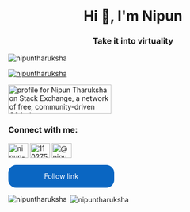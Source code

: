 <h1 align="center">Hi 👋, I'm Nipun</h1>
<h3 align="center">Take it into virtuality</h3>

<p align="left"> <img src="https://komarev.com/ghpvc/?username=nipuntharuksha&label=Profile%20views&color=0e75b6&style=flat" alt="nipuntharuksha" /> </p>

<p align="left"> <a href="https://github.com/ryo-ma/github-profile-trophy"><img src="https://github-profile-trophy.vercel.app/?username=nipuntharuksha" alt="nipuntharuksha" /></a> </p>

<a href="https://stackexchange.com/users/15283975"><img src="https://stackexchange.com/users/flair/15283975.png" width="208" height="58" alt="profile for Nipun Tharuksha on Stack Exchange, a network of free, community-driven Q&amp;A sites" title="profile for Nipun Tharuksha on Stack Exchange, a network of free, community-driven Q&amp;A sites"></a>

<h3 align="left">Connect with me:</h3>
<p align="left">
<a href="https://linkedin.com/in/nipun-tharuksha" target="blank"><img align="center" src="https://cdn.jsdelivr.net/npm/simple-icons@3.0.1/icons/linkedin.svg" alt="nipun-tharuksha" height="30" width="40" /></a>
<a href="https://stackoverflow.com/users/11027506" target="blank"><img align="center" src="https://cdn.jsdelivr.net/npm/simple-icons@3.0.1/icons/stackoverflow.svg" alt="11027506" height="30" width="40" /></a>
<a href="https://medium.com/@nipunth7" target="blank"><img align="center" src="https://cdn.jsdelivr.net/npm/simple-icons@3.0.1/icons/medium.svg" alt="@nipunth7" height="30" width="40" /></a>
</p>

<style>.libutton { display: flex; flex-direction: column; justify-content: center; padding: 7px; text-align: center; outline: none; text-decoration: none !important; color: #ffffff !important; width: 200px; height: 32px; border-radius: 16px; background-color: #0A66C2; font-family: "SF Pro Text", Helvetica, sans-serif; } </style>
<a class="libutton" href="http://www.linkedin.com/comm/mynetwork/discovery-see-all?usecase=PEOPLE_FOLLOWS&followMember=nipun-tharuksha" target="_black">Follow link</a>

<p><img align="left" src="https://github-readme-stats.vercel.app/api/top-langs?username=nipuntharuksha&show_icons=true&locale=en&layout=compact" alt="nipuntharuksha" /></p>

<p>&nbsp;<img align="center" src="https://github-readme-stats.vercel.app/api?username=nipuntharuksha&show_icons=true&locale=en" alt="nipuntharuksha" /></p>
